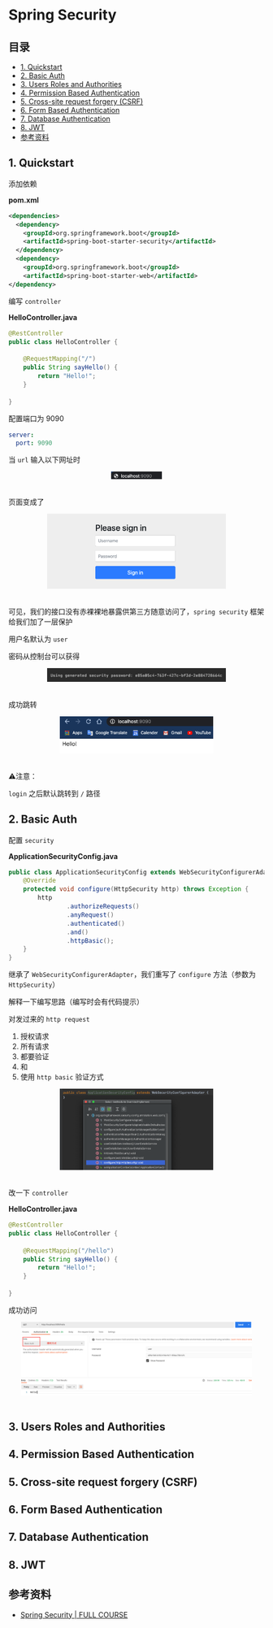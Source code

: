 # Spring Security

## 目录

* [1. Quickstart](#1-quickstart)
* [2. Basic Auth](#2-basic-auth)
* [3. Users Roles and Authorities](#3-users-roles-and-authorities)
* [4. Permission Based Authentication](#4-permission-based-authentication)
* [5. Cross-site request forgery (CSRF)](#5-cross-site-request-forgery--csrf-)
* [6. Form Based Authentication](#6-form-based-authentication)
* [7. Database Authentication](#7-database-authentication)
* [8. JWT](#8-jwt)
* [参考资料](#----)

 

## 1. Quickstart

添加依赖

**pom.xml**

```xml
<dependencies>
  <dependency>
    <groupId>org.springframework.boot</groupId>
    <artifactId>spring-boot-starter-security</artifactId>
  </dependency>
  <dependency>
    <groupId>org.springframework.boot</groupId>
    <artifactId>spring-boot-starter-web</artifactId>
</dependency>
```



编写 `controller`

**HelloController.java**

```java
@RestController
public class HelloController {

    @RequestMapping("/")
    public String sayHello() {
        return "Hello!";
    }
    
}
```

配置端口为 9090

```yaml
server:
  port: 9090
```

当 `url` 输入以下网址时

<div align="center"> <img src="image-20200729101107448.png" width="20%"/> </div><br>

页面变成了

<div align="center"> <img src="image-20200729101213621.png" width="70%"/> </div><br>



可见，我们的接口没有赤裸裸地暴露供第三方随意访问了，`spring security` 框架给我们加了一层保护

用户名默认为 `user`

密码从控制台可以获得

<div align="center"> <img src="image-20200729101512541.png" width="70%"/> </div><br>

成功跳转

<div align="center"> <img src="image-20200729101705261.png" width="60%"/> </div><br>



⚠️注意：

`login` 之后默认跳转到 `/` 路径



## 2. Basic Auth

配置 `security`

**ApplicationSecurityConfig.java**

```java
public class ApplicationSecurityConfig extends WebSecurityConfigurerAdapter {
    @Override
    protected void configure(HttpSecurity http) throws Exception {
        http
                .authorizeRequests()
                .anyRequest()
                .authenticated()
                .and()
                .httpBasic();
    }
}
```

继承了 `WebSecurityConfigurerAdapter`，我们重写了 `configure` 方法（参数为 `HttpSecurity`）

解释一下编写思路（编写时会有代码提示）

对发过来的 `http request`

1. 授权请求
2. 所有请求
3. 都要验证
4. 和
5. 使用 `http basic` 验证方式


<div align="center"> <img src="image-20200729103511124.png" width="60%"/> </div><br>

改一下 `controller`

**HelloController.java**

```java
@RestController
public class HelloController {

    @RequestMapping("/hello")
    public String sayHello() {
        return "Hello!";
    }

}
```



成功访问

<div align="center"> <img src="image-20200729104839865.png" width="90%"/> </div><br>

## 3. Users Roles and Authorities







































## 4. Permission Based Authentication

























## 5. Cross-site request forgery (CSRF)































## 6. Form Based Authentication





















## 7. Database Authentication



























## 8. JWT












## 参考资料

- [Spring Security | FULL COURSE](https://www.youtube.com/watch?v=her_7pa0vrg)

　